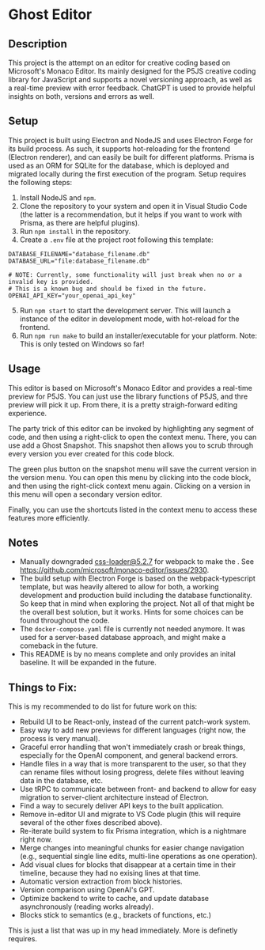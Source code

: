 # Ghost Editor

## Description

This project is the attempt on an editor for creative coding based on Microsoft's Monaco Editor. Its mainly designed for the P5JS creative coding library for JavaScript and supports a novel versioning approach, as well as a real-time preview with error feedback. ChatGPT is used to provide helpful insights on both, versions and errors as well.


## Setup

This project is built using Electron and NodeJS and uses Electron Forge for its build process. As such, it supports hot-reloading for the frontend (Electron renderer), and can easily be built for different platforms. Prisma is used as an ORM for SQLite for the database, which is deployed and migrated locally during the first execution of the program. Setup requires the following steps:

1. Install NodeJS and `npm`.
2. Clone the repository to your system and open it in Visual Studio Code (the latter is a recommendation, but it helps if you want to work with Prisma, as there are helpful plugins).
3. Run `npm install` in the repository.
4. Create a `.env` file at the project root following this template:

```
DATABASE_FILENAME="database_filename.db"
DATABASE_URL="file:database_filename.db"

# NOTE: Currently, some functionality will just break when no or a invalid key is provided.
# This is a known bug and should be fixed in the future.
OPENAI_API_KEY="your_openai_api_key"
```

5. Run `npm start` to start the development server. This will launch a instance of the editor in development mode, with hot-reload for the frontend.
6. Run `npm run make` to build an installer/executable for your platform. Note: This is only tested on Windows so far!


## Usage

This editor is based on Microsoft's Monaco Editor and provides a real-time preview for P5JS. You can just use the library functions of P5JS, and thre preview will pick it up. From there, it is a pretty straigh-forward editing experience.

The party trick of this editor can be invoked by highlighting any segment of code, and then using a right-click to open the context menu. There, you can use add a Ghost Snapshot. This snapshot then allows you to scrub through every version you ever created for this code block.

The green plus button on the snapshot menu will save the current version in the version menu. You can open this menu by clicking into the code block, and then using the right-click context menu again. Clicking on a version in this menu will open a secondary version editor.

Finally, you can use the shortcuts listed in the context menu to access these features more efficiently.


## Notes

- Manually downgraded css-loader@5.2.7 for webpack to make the . See https://github.com/microsoft/monaco-editor/issues/2930.
- The build setup with Electron Forge is based on the webpack-typescript template, but was heavily altered to allow for both, a working development and production build including the database functionality. So keep that in mind when exploring the project. Not all of that might be the overall best solution, but it works. Hints for some choices can be found throughout the code.
- The `docker-compose.yaml` file is currently not needed anymore. It was used for a server-based database approach, and might make a comeback in the future.
- This README is by no means complete and only provides an inital baseline. It will be expanded in the future.


## Things to Fix:

This is my recommended to do list for future work on this:

- Rebuild UI to be React-only, instead of the current patch-work system.
- Easy way to add new previews for different languages (right now, the process is very manual).
- Graceful error handling that won't immediately crash or break things, especially for the OpenAI component, and general backend errors.
- Handle files in a way that is more transparent to the user, so that they can rename files without losing progress, delete files without leaving data in the database, etc.
- Use tRPC to communicate between front- and backend to allow for easy migration to server-client architecture instead of Electron.
- Find a way to securely deliver API keys to the built application.
- Remove in-editor UI and migrate to VS Code plugin (this will require several of the other fixes described above).
- Re-iterate build system to fix Prisma integration, which is a nightmare right now.
- Merge changes into meaningful chunks for easier change navigation (e.g., sequential single line edits, multi-line operations as one operation).
- Add visual clues for blocks that disappear at a certain time in their timeline, because they had no exising lines at that time.
- Automatic version extraction from block histories.
- Version comparison using OpenAI's GPT.
- Optimize backend to write to cache, and update database asynchronously (reading works already).
- Blocks stick to semantics (e.g., brackets of functions, etc.)

This is just a list that was up in my head immediately. More is definetly requires.
